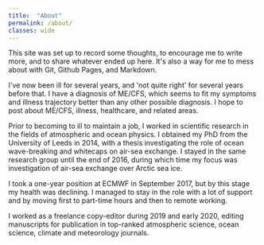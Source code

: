 ```yaml
---
title:  "About"
permalink: /about/
classes: wide
---
```


<!--This is a comment-->
This site was set up to record some thoughts, to encourage me to write more, and to share whatever ended up here. It's also a way for me to mess about with Git, Github Pages, and Markdown.

I've now been ill for several years, and 'not quite right' for several years before that. I have a diagnosis of ME/CFS, which seems to fit my symptoms and illness trajectory better than any other possible diagnosis. I hope to post about ME/CFS, illness, healthcare, and related areas.

Prior to becoming to ill to maintain a job, I worked in scientific research in the fields of atmospheric and ocean physics. I obtained my PhD from the University of Leeds in 2014, with a thesis investigating the role of ocean wave-breaking and whitecaps on air-sea exchange. I stayed in the same research group until the end of 2016, during which time my focus was investigation of air-sea exchange over Arctic sea ice.

I took a one-year position at ECMWF in September 2017, but by this stage my health was declining. I managed to stay in the role with a lot of support and by moving first to part-time hours and then to remote working.

I worked as a freelance copy-editor during 2019 and early 2020, editing manuscripts for publication in top-ranked atmospheric science, ocean science, climate and meteorology journals.
